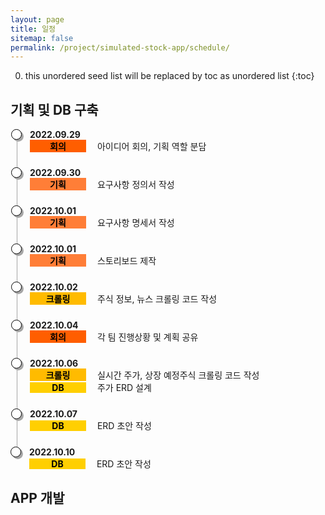 ```yaml
---
layout: page
title: 일정
sitemap: false
permalink: /project/simulated-stock-app/schedule/
---
```

0. this unordered seed list will be replaced by toc as unordered list
{:toc}

<head>
    <style>
        .container ul.inside {
            list-style: disc;
            font-size: 13px;
            margin: 0px;
            padding-left: 26px;
        }
        .container ul.list, li.list-item {
            list-style: none;
            padding: 0;
        }
        .container ul.list li.list-item {
            padding-bottom: 1.5rem;
            border-left: 1px solid #A6A6A6;
            position: relative;
            padding-left: 20px;
            margin-left: 10px;
        }
        .container ul.list li.list-item:last-child {
            border: 0px;
            padding-bottom: 0;
        }
        .container ul.list li.list-item:before {
            content: '';
            width: 15px;
            height: 15px;
            background: white;
            border: 1px solid #000000;
            box-shadow: 3px 3px 0px #A6A6A6;
            border-radius: 50%;
            position: absolute;
            left: -10px;
            top: 0px;
        }
        .container .time {
            font-weight: bolder;
        }
        .container .detail {
            font-size: 14px;
            margin: 0px;
        }
        .container .detail .type {
            display:inline-block;
            width: 90px;
            text-align: center;
            font-weight: bolder;
            color: black;
        }
        .container .detail .plan {
            background-color: #FF7E37;
        }
        .container .detail .meeting {
            background-color: #FF5E00;
        }
        .container .detail .crawl {
            background-color: #FFBB00;
        }
        .container .detail .db {
            background-color: #FFCF01;
        }
        .container .detail .front {
            background-color: #FFE400;
        }
        .container .detail .data {
            background-color: #ABF200;
        }
        .container .detail .back {
            background-color: #1DDB16;
        }
        .container .detail .presentation {
            background-color: #9FC93C;
        }
        .container .detail .publish {
            background-color: #C4B73B;
            color: black;
        }
        .container .detail .person {
            font-style: italic;
        }
    </style>
</head>

## 기획 및 DB 구축
<div class="container">
    <ul class="list">
        <li class="list-item">
            <div class="time">2022.09.29</div>
            <div class="detail">
                <span class="type meeting">회의</span>
                &emsp;아이디어 회의, 기획 역할 분담
            </div>
        </li>
        <li class="list-item">
            <div class="time">2022.09.30</div>
            <div class="detail">
                <span class="type plan">기획</span>
                &emsp;요구사항 정의서 작성
            </div>
        </li>
        <li class="list-item">
            <div class="time">2022.10.01</div>
            <div class="detail">
                <span class="type plan">기획</span>
                &emsp;요구사항 명세서 작성
            </div>
        </li>
        <li class="list-item">
            <div class="time">2022.10.01</div>
            <div class="detail">
                <span class="type plan">기획</span>
                &emsp;스토리보드 제작
            </div>
        </li>
        <li class="list-item">
            <div class="time">2022.10.02</div>
            <div class="detail">
                <span class="type crawl">크롤링</span>
                &emsp;주식 정보, 뉴스 크롤링 코드 작성
            </div>
        </li>
        <li class="list-item">
            <div class="time">2022.10.04</div>
            <div class="detail">
                <span class="type meeting">회의</span>
                &emsp;각 팀 진행상황 및 계획 공유
            </div>
        </li>
        <li class="list-item">
            <div class="time">2022.10.06</div>
            <div class="detail">
                <span class="type crawl">크롤링</span>
                &emsp;실시간 주가, 상장 예정주식 크롤링 코드 작성
            </div>
            <div class="detail">
                <span class="type db">DB</span>
                &emsp;주가 ERD 설계
            </div>
        </li>
        <li class="list-item">
            <div class="time">2022.10.07</div>
            <div class="detail">
                <span class="type db">DB</span>
                &emsp;ERD 초안 작성
            </div>
        </li>
        <li class="list-item">
            <div class="time">2022.10.10</div>
            <div class="detail">
                <span class="type db">DB</span>
                &emsp;ERD 초안 작성
            </div>
        </li>
    </ul>
</div>

## APP 개발
